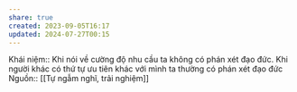 ```yaml
---
share: true
created: 2023-09-05T16:17
updated: 2024-07-27T00:15
---
```

Khái niệm:: 
Khi nói về cường độ nhu cầu ta không có phán xét đạo đức. Khi người khác có thứ tự ưu tiên khác với mình ta thường có phán xét đạo đức
Nguồn:: [[Tự ngẫm nghĩ, trải nghiệm]]